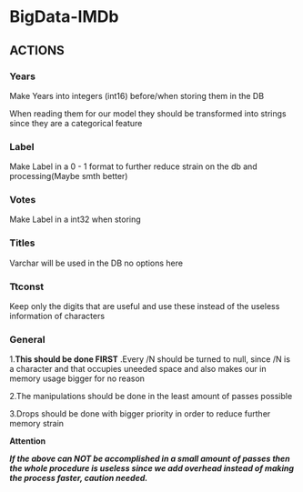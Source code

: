 # BigData-IMDb


## ACTIONS

### Years

Make Years into integers (int16) before/when storing them in the DB 

When reading them for our model they should be transformed into strings since they are a categorical feature

### Label

Make Label in a 0 - 1 format to further reduce strain on the db and processing(Maybe smth better)

### Votes

Make Label in a int32 when storing


### Titles

Varchar will be used in the DB no options here

### Ttconst

Keep only the digits that are useful and use these instead of the useless information of characters

### General

1.**This should be done FIRST** .Every /N should be turned to null, since /N is a character and that occupies uneeded space and also makes our in memory usage bigger for no reason

2.The manipulations should be done in the least amount of passes possible


3.Drops should be done with bigger priority in order to reduce further memory strain


**Attention**

***If the above can NOT be accomplished in a small amount of passes then the whole procedure is useless since we add overhead instead of making the process faster, caution needed.***


